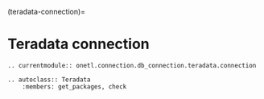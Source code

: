 (teradata-connection)=

# Teradata connection

```{eval-rst}
.. currentmodule:: onetl.connection.db_connection.teradata.connection
```

```{eval-rst}
.. autoclass:: Teradata
    :members: get_packages, check
```
